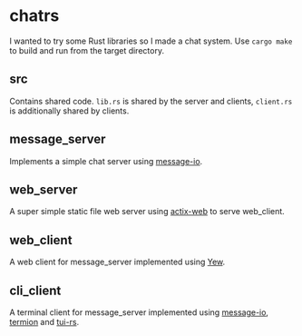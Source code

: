 # chatrs

I wanted to try some Rust libraries so I made a chat system. Use `cargo make` to build and run from the target directory.

## src

Contains shared code. `lib.rs` is shared by the server and clients, `client.rs` is additionally shared by clients.

## message_server

Implements a simple chat server using [message-io](https://github.com/lemunozm/message-io).

## web_server

A super simple static file web server using [actix-web](https://github.com/actix/actix-web) to serve web_client.

## web_client

A web client for message_server implemented using [Yew](https://yew.rs).

## cli_client

A terminal client for message_server implemented using [message-io](https://github.com/lemunozm/message-io),
[termion](https://github.com/redox-os/termion) and [tui-rs](https://github.com/fdehau/tui-rs).
